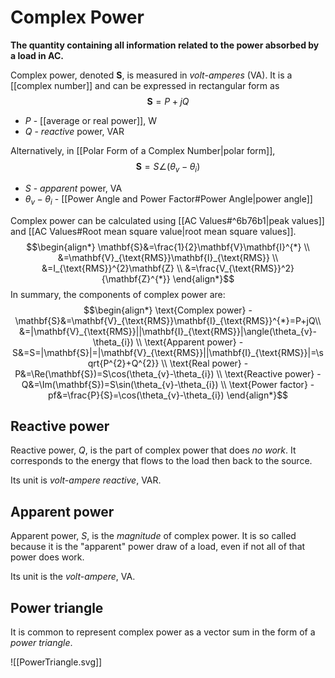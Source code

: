 # Complex Power
**The quantity containing all information related to the power absorbed by a load in AC.**

Complex power, denoted $\mathbf{S}$, is measured in *volt-amperes* ($\text{VA}$). It is a [[complex number]] and can be expressed in rectangular form as
$$\mathbf{S}=P+jQ$$
- $P$ - [[average or real power]], $\text{W}$
- $Q$ - *reactive* power, $\text{VAR}$

Alternatively, in [[Polar Form of a Complex Number|polar form]],
$$\mathbf{S}=S\angle(\theta_{v}-\theta_{i})$$
- $S$ - *apparent* power, $\text{VA}$
- $\theta_{v}-\theta_{i}$ - [[Power Angle and Power Factor#Power Angle|power angle]]

Complex power can be calculated using [[AC Values#^6b76b1|peak values]] and [[AC Values#Root mean square value|root mean square values]].
$$\begin{align*} \mathbf{S}&=\frac{1}{2}\mathbf{V}\mathbf{I}^{*} \\
&=\mathbf{V}_{\text{RMS}}\mathbf{I}_{\text{RMS}} \\
&=I_{\text{RMS}}^{2}\mathbf{Z} \\
&=\frac{V_{\text{RMS}}^2}{\mathbf{Z}^{*}}
\end{align*}$$
In summary, the components of complex power are:
$$\begin{align*} \text{Complex power} - \mathbf{S}&=\mathbf{V}_{\text{RMS}}\mathbf{I}_{\text{RMS}}^{*}=P+jQ\\ &=|\mathbf{V}_{\text{RMS}}||\mathbf{I}_{\text{RMS}}|\angle(\theta_{v}-\theta_{i}) \\
\text{Apparent power} - S&=S=|\mathbf{S}|=|\mathbf{V}_{\text{RMS}}||\mathbf{I}_{\text{RMS}}|=\sqrt{P^{2}+Q^{2}} \\
\text{Real power} - P&=\Re(\mathbf{S})=S\cos(\theta_{v}-\theta_{i}) \\
\text{Reactive power} - Q&=\Im(\mathbf{S})=S\sin(\theta_{v}-\theta_{i}) \\
\text{Power factor} - pf&=\frac{P}{S}=\cos(\theta_{v}-\theta_{i})
\end{align*}$$
## Reactive power
Reactive power, $Q$, is the part of complex power that does *no work*. It corresponds to the energy that flows to the load then back to the source.

Its unit is *volt-ampere reactive*, $\text{VAR}$.

## Apparent power
Apparent power, $S$, is the *magnitude* of complex power. It is so called because it is the "apparent" power draw of a load, even if not all of that power does work.

Its unit is the *volt-ampere*, $\text{VA}$.

## Power triangle
It is common to represent complex power as a vector sum in the form of a *power triangle*.

![[PowerTriangle.svg]]